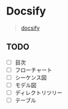 # Docsify 

> [docsify](https://docsify.js.org/#/)

## TODO

* [ ] 目次
* [ ] フローチャート
* [ ] シーケンス図
* [ ] モデル図
* [ ] ディレクトリツリー
* [ ] テーブル
